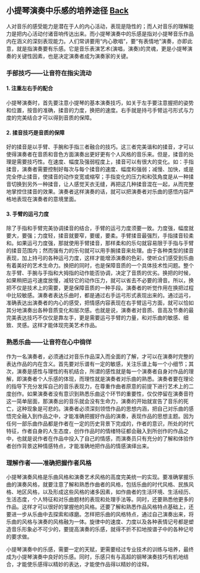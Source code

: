 ## 小提琴演奏中乐感的培养途径 [Back](../README.md)

人对音乐的感受能力是潜在于人的内心活动，表现是隐性的；而人对音乐的理解能力是把内心活动付诸音响传达出来。而小提琴演奏中的乐感是指对小提琴音乐作品内在涵义的深刻表现能力。人们常讲要用“内心歌唱”，要“有表情地”演奏，亦即此意，就是指演奏要有乐感。它是音乐表演艺术(演唱，演奏)的灵魂，更是小提琴演奏的关键性因素，也是决定演奏者成为演奏家的关键。

### 手部技巧——让音符在指尖流动

#### 1. 注重左右手的配合

小提琴演奏时，首先要注意小提琴的基本演奏技巧，如关于左手要注意握把的姿势和位置，按音的准确，揉音的力度，换把的速度。右手就是持弓手臂运弓形式与力度的完美结合才可以得到音质的保障。

#### 2. 揉音技巧是音质的保障

好的揉音是以手臂、手腕和手指三者融合的技巧。这三者完美谐和的揉音，才可以使得演奏者在音质和音色方面演奏出更好更有个人风格的音乐来。但是，揉音的处理是需要技巧性。在速度、幅度及强弱程度上，揉音可以有很大的变化。如：手指揉音，演奏者需要控制好每次与每个揉音的速度、幅度和强弱；减慢、加快，或是完全停止揉音，使揉音的动作变宽或缩窄；手指变化的压力和和弦角度是从一种揉音切换到另外一种揉音，让人感觉天衣无缝，再把这几种揉音混在一起，从而完整地掌控住揉音的效果。演奏者这样演奏的话，就可以把演奏者对乐曲的感悟内容严格地表现在演奏者的意境里面。

#### 3. 手臂的运弓力度

除了手指和手臂完美协调揉音的结合，手臂的运弓力度须要一致。力度强，幅度就要大，要强；力度轻，揉音就要窄，要缓，要柔。手臂揉音最强烈，手指揉音较柔和。如果运弓力度强，那就使用手臂揉音，那样柔和的乐句就容易限于手指与手臂的揉音范围内；然而强有力的乐句就可以用手腕揉音来处理。由于各种类型的揉音表现，加上持弓的各种运弓力度，这样才能增添演奏的色彩，使听众们感受到乐曲有着美好的艺术生命力。换把的同时，也是保障音质的一个具体技术性问题。整个左手臂、手腕与手指和大拇指的动作能否协调，决定了音质的优劣。换把的时候，如果稍把运弓速度放慢，减轻它的动作压力，就可以省去不必要的滑音。所以，换把不仅是技术上的需要，更是保障音质的一种手段。演奏者的听觉作用在换把过程中比较敏感。演奏者表达乐曲时，都是通过右手运弓形式表现出来的。通过运弓，准确表达出演奏者的内心的感受，把情感内容表现在右手臂运弓方面，就可以恰如其分地演奏出各种音质变化和层次感。也就是说，演奏者对音质、音高及节奏的最完美表达技巧不仅仅是靠左手，更是需要运弓手臂的力量，和对乐曲的敏感、细致、灵感。这样才能体现完美艺术作品。

### 熟悉乐曲——让音符在心中徜徉

作为一名演奏者，必须通过对音乐作品深入而全面的了解，才可以在演奏时完整的表达作品的内在含义。首先要对乐谱有一定的敏感，关注乐谱上每一个小细节；其次，演奏是感性与理性的有机结合，所谓的感性就是每一个演奏者自身对作品的理解，即演奏者个人乐感的体现，而理性就是演奏者对乐曲的熟悉。演奏者要在理论的指导下充分发挥自己的音乐表现力，在尊重作曲者原意的前提下进行艺术上的二度创作。如果演奏者没有意识到熟悉乐曲这个环节的重要性，仅仅停留在演奏音符这一简单层面，那演奏出的音乐就会没有生命力，演奏的开始就宣告了音乐的死亡，这种现象是可悲的。演奏者必须深刻领悟作品的思想内涵，把自己对乐曲的感悟完全融入到作品之中，才能准确把握好作品的演奏，表现作品的思想主题。因为任何一部乐曲作品都是作者在一定的历史背景下完成的，作者的意识，所处的时代特征，作者自身的人生态度，创作作品时的情绪特征都会融入到所创作的作品之中，也就是说作者在作品中投入了自己的情感，而演奏员只有充分的了解和体验作者创作背景这种情感特点，才能准确地把作品的情感演绎出来。

### 理解作者——准确把握作者风格

小提琴演奏风格是乐曲风格和演奏艺术风格的高度完美统一的实现。要准确掌握乐曲的演奏风格，就要注意了解和熟悉作曲者的风格，包括乐曲的时代风格、民族风格、地区风格，以及形成这些风格的诸多因素，如作曲者的生活环境、生活经历、生活态度，个人特征和对乐曲题材的表现和处理手法等。同时，还要熟悉他更多的作品。这样才可以很好的掌握他的风格。还要了解和熟悉作品风格特点基础上，还要进一步从乐曲中去探索和琢磨。怎样把乐曲的风格特点，通过自己演奏出来，将乐曲的风格与演奏的风格融为一体。旋律中的速度、力度以及各种表情记号都是塑造音乐形象必不可少的，要提高演奏的乐感，就得不折不扣地按谱子中的各种记号的要求做。

小提琴演奏中的乐感，需要一定的天赋，更需要经过专业技术的训练与培养，最终成为小提琴演奏中良好的乐感。同时，乐感只有与高超的钢琴演奏技巧有机地结合，才能使乐感得以精妙的表达，才能使作品得以精妙的诠释。
